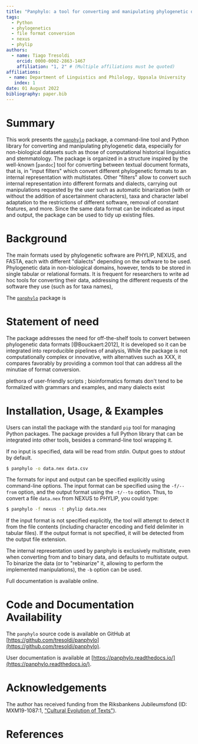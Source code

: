 ```yaml
---
title: "Panphylo: a tool for converting and manipulating phylogenetic data"
tags:
  - Python
  - phylogenetics
  - file format conversion
  - nexus
  - phylip
authors:
  - name: Tiago Tresoldi
    orcid: 0000-0002-2863-1467
    affiliation: "1, 2" # (Multiple affiliations must be quoted)
affiliations:
 - name: Department of Linguistics and Philology, Uppsala University
   index: 1
date: 01 August 2022
bibliography: paper.bib
---
```


# Summary

This work presents the [`panphylo`](https://pypi.org/project/panphylo/) package, a command-line tool and
Python library for converting and manipulating phylogenetic data, especially for
non-biological datasets such as those of computational historical linguistics and
stemmatology.
The package is organized in a structure inspired by the well-known [`pandoc`] tool for converting
between textual document formats, that is, in "input filters" which convert different phylogenetic
formats to an internal representation with multistates. Other "filters" allow to convert such
internal representation into different formats and dialects, carrying out manipulations
requested by the user such as automatic binarization (with or without the addition of
ascertainment characters), taxa and character label adaptation to the restrictions of different
software, removal of constant features, and more. Since the same data format can be indicated
as input and output, the package can be used to tidy up existing files.

# Background

The main formats used by phylogenetic software are PHYLIP, NEXUS, and FASTA, each with different
"dialects" depending on the software to be used. Phylogenetic data in non-biological domains,
however, tends to be stored in single tabular or relational formats. It is frequent
for researchers to write ad hoc tools for converting their data, addressing the different
requests of the software they use (such as for taxa names),

The [`panphylo`](https://pypi.org/project/panphylo/) package is

# Statement of need

The package addresses the need for off-the-shelf tools to convert between phylogenetic
data formats [@Bouckaert:2012], 
It is developed so it can be integrated into reproducible pipelines of analysis, 
While the package is not computationally complex or innovative,
with alternatives such as XXX, it compares favorably by providing a
common tool that can address all the minutiae of format conversion.

plethora of user-friendly scripts ; bioinformatics
formats don't tend to be formalized with grammars and examples, and many dialects exist

# Installation, Usage, & Examples

Users can install the package with the standard `pip` tool for managing Python packages. The
package provides a full Python library that can be integrated into other tools, besides
a command-line tool wrapping it.

If no input is specified, data will be read from *stdin*. Output goes to *stdout* by default.

```bash
$ panphylo -o data.nex data.csv
```

The formats for input and output can be specified explicitly using command-line options. The
input format can be specified using the `-f/--from` option, and the output format using the
`-t/--to` option. Thus, to convert a file `data.nex` from NEXUS to PHYLIP, you could type:

```bash
$ panphylo -f nexus -t phylip data.nex
```

If the input format is not specified explicitly, the tool will attempt to detect it from
the file contents (including character encoding and field delimiter in tabular files). If the
output format is not specified, it will be detected from the output file extension.

The internal representation used by panphylo is exclusively multistate, even when converting from
and to binary data, and defaults to multistate output. To binarize the data (or to "rebinarize"
it, allowing to perform the implemented manipulations), the `-b` option can be used.

Full documentation is available online.


# Code and Documentation Availability

The `panphylo` source code is available on GitHub at [https://github.com/tresoldi/panphylo](https://github.com/tresoldi/panphylo).

User documentation is available at [https://panphylo.readthedocs.io/](https://panphylo.readthedocs.io/).

# Acknowledgements

The author has received funding from the Riksbankens Jubileumsfond
(ID: MXM19-1087:1, ["Cultural Evolution of Texts"](https://www.rj.se/en/anslag/2019/cultural-evolution-of-texts/)).

# References
